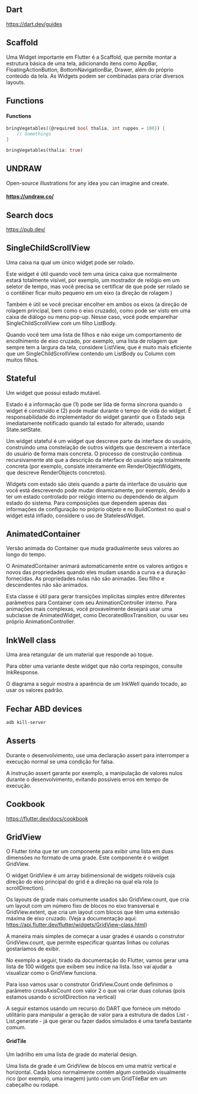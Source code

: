## Dart

https://dart.dev/guides

## Scaffold

Uma Widget importante em Flutter é a Scaffold, que permite montar a estrutura básica de uma tela, adicionando itens como AppBar, FloatingActionButton, BottomNavigationBar, Drawer, além do próprio conteúdo da tela. As Widgets podem ser combinadas para criar diversos layouts.

## Functions

#### Functions

```dart
bringVegetables({@required bool thalia, int ruppes = 100}) {
    // Somethings
}

bringVegetables(thalia: true)
```

## UNDRAW

Open-source illustrations for any idea you can imagine and create.

#### https://undraw.co/

## Search docs

https://pub.dev/

## SingleChildScrollView

Uma caixa na qual um único widget pode ser rolado.

Este widget é útil quando você tem uma única caixa que normalmente estará totalmente visível, por exemplo, um mostrador de relógio em um seletor de tempo, mas você precisa se certificar de que pode ser rolado se o contêiner ficar muito pequeno em um eixo (a direção de rolagem )

Também é útil se você precisar encolher em ambos os eixos (a direção de rolagem principal, bem como o eixo cruzado), como pode ser visto em uma caixa de diálogo ou menu pop-up. Nesse caso, você pode emparelhar SingleChildScrollView com um filho ListBody.

Quando você tem uma lista de filhos e não exige um comportamento de encolhimento de eixo cruzado, por exemplo, uma lista de rolagem que sempre tem a largura da tela, considere ListView, que é muito mais eficiente que um SingleChildScrollView contendo um ListBody ou Column com muitos filhos.

## Stateful

Um widget que possui estado mutável.

Estado é a informação que (1) pode ser lida de forma síncrona quando o widget é construído e (2) pode mudar durante o tempo de vida do widget. É responsabilidade do implementador do widget garantir que o Estado seja imediatamente notificado quando tal estado for alterado, usando State.setState.

Um widget stateful é um widget que descreve parte da interface do usuário, construindo uma constelação de outros widgets que descrevem a interface do usuário de forma mais concreta. O processo de construção continua recursivamente até que a descrição da interface do usuário seja totalmente concreta (por exemplo, consiste inteiramente em RenderObjectWidgets, que descreve RenderObjects concretos).

Widgets com estado são úteis quando a parte da interface do usuário que você está descrevendo pode mudar dinamicamente, por exemplo, devido a ter um estado controlado por relógio interno ou dependendo de algum estado do sistema. Para composições que dependem apenas das informações de configuração no próprio objeto e no BuildContext no qual o widget está inflado, considere o uso de StatelessWidget.

## AnimatedContainer

Versão animada do Container que muda gradualmente seus valores ao longo do tempo.

O AnimatedContainer animará automaticamente entre os valores antigos e novos das propriedades quando eles mudam usando a curva e a duração fornecidas. As propriedades nulas não são animadas. Seu filho e descendentes não são animados.

Esta classe é útil para gerar transições implícitas simples entre diferentes parâmetros para Container com seu AnimationController interno. Para animações mais complexas, você provavelmente desejará usar uma subclasse de AnimatedWidget, como DecoratedBoxTransition, ou usar seu próprio AnimationController.

## InkWell class

Uma área retangular de um material que responde ao toque.

Para obter uma variante deste widget que não corta respingos, consulte InkResponse.

O diagrama a seguir mostra a aparência de um InkWell quando tocado, ao usar os valores padrão.

## Fechar ABD devices

```sh
adb kill-server
```

## Asserts

Durante o desenvolvimento, use uma declaração assert para interromper a execução normal se uma condição for falsa.

A instrução assert garante por exemplo, a manipulação de valores nulos durante o desenvolvimento, evitando possíveis erros em tempo de execução.

## Cookbook

https://flutter.dev/docs/cookbook

## GridView

O Flutter tinha que ter um componente para exibir uma lista em duas dimensões no formato de uma grade. Este componente é o widget GridView.

O widget GridView é um array bidimensional de widgets roláveis cuja direção do eixo principal do grid é a direção na qual ela rola (o scrollDirection).

Os layouts de grade mais comumente usados ​​são GridView.count, que cria um layout com um número fixo de blocos no eixo transversal e GridView.extent, que cria um layout com blocos que têm uma extensão máxima de eixo cruzado. (Veja a documentação aqui: https://api.flutter.dev/flutter/widgets/GridView-class.html)

A maneira mais simples de começar a usar grades é usando o construtor GridView.count, que permite especificar quantas linhas ou colunas gostaríamos de exibir.

No exemplo a seguir, tirado da documentação do Flutter, vamos gerar uma lista de 100 widgets que exibem seu índice na lista. Isso vai ajudar a visualizar como o GridView funciona.

Para isso vamos usar o construtor GridView.Count onde definimos o parâmetro crossAxisCount com valor 2 o que vai criar duas colunas (pois estamos usando o scrollDirection na vertical)

A seguir estamos usando um recurso do DART que fornece um método utilitário para manipular a geração de valor para a estrutura de dados List - List.generate -  já que gerar ou fazer dados simulados é uma tarefa bastante comum.

#### GridTile

Um ladrilho em uma lista de grade do material design.

Uma lista de grade é um GridView de blocos em uma matriz vertical e horizontal. Cada bloco normalmente contém algum conteúdo visualmente rico (por exemplo, uma imagem) junto com um GridTileBar em um cabeçalho ou rodapé.